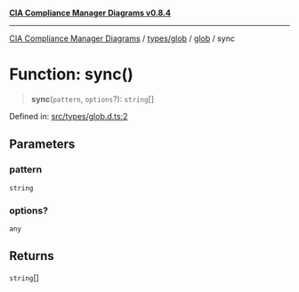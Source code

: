[**CIA Compliance Manager Diagrams v0.8.4**](../../../../README.md)

***

[CIA Compliance Manager Diagrams](../../../../modules.md) / [types/glob](../../README.md) / [glob](../README.md) / sync

# Function: sync()

> **sync**(`pattern`, `options`?): `string`[]

Defined in: [src/types/glob.d.ts:2](https://github.com/Hack23/cia-compliance-manager/blob/a6d8d6a2cab2160940b9a047208c12088d7e02cf/src/types/glob.d.ts#L2)

## Parameters

### pattern

`string`

### options?

`any`

## Returns

`string`[]
